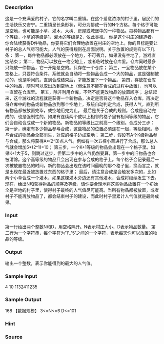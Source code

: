 
### Description
这是一个充满爱的村子，它的名字叫二重镇。在这个爱意浓浓的村子里，居民们的生活快乐又安宁。二重镇呈长条形状，可分为排成一行的N个方格。每个格子可能是空地，也可能是小草、灌木、大树、房屋或城堡中的一种物品。每种物品都有一个等级，小草的等级是1，灌木的等级是2，依此类推。
你是这个村庄的建造者。你会陆续获得D件物品，你要将它们合理地放置在村庄的空地上。你的目标是要让村子的总人气尽可能大。人气的获得规则在后面说明。关于放置的规则有以下几条：
第一，每件物品都必须放在一个地方，不可丢弃，如果没有空地了，游戏直接结束；
第二，物品可以放在一格空地上，或者临时放在仓库里。仓库同时最多只能放一件物品，它一开始是空的。只存在一个仓库；
第三，一旦物品放在某个空格上，只要符合条件，系统就会自动将一些物品合成一个大的物品，这是强制被动的，也是瞬间的。直到合成结束后，才能放置下一个物品。
第四，存放在仓库中的物品，随时可以取出放到空地上（但注意不能在合成的过程中放置），也可以一直留在仓库里。
第五，除非利用仓库，不然不能更改物品的放置顺序；
总结起来，这个游戏的流程就是获得一个新物品，决定是否将这个物品存入仓库，再决定将仓库中的物品或新物品放到哪个空地上，系统自动判定合成，获得人气，直到所有物品都被放置完毕，或空地用完为止。
最后是关于合成的规则。合成是自动完成的，也是强制性的。如果有连续两个或以上相邻的格子里有相同等级的物品，它们会自动合成成一个新的物品，新物品的等级比之前高一个级别。合成分三步：
第一步，确定有多少物品参与合成，这些物品的位置必须连在一起，等级相同。参与合成的物品会全部消失，对应的格子边成空地；
第二步，假设有A个K级物品参与合成，那么将获得A*(2^B)点人气。例如有一次五棵小草进行了合成，那么总人气就会增加5*(2^1)=10；
第三步，一个K+1等级的物品会出现在一个格子里。如果K+1大于5，则跳过这步，但第二步中的人气仍然要算，第一步中的旧物品也会被清除。这个高等级的物品只会出现在参与合成的格子上。每个格子会记录最后一次被放置物品的时间，新的物品会出现在该时间最晚的那个格子里，换而言之，就是出现在最近被放置过东西的格子里；
最后，请注意合成是会触发多次的，比如两个小草合成一个灌木，如果这棵灌木旁边还有其他灌木，合成将继续发生下去。
现在，给出N和获得物品的顺序及等级，请你要合理地将这些物品放置在一个初始全是空地的村子里，使得村子最终的人气值尽可能高。当所有物品都被放置，或者村子不能再放物品了，都会结束村子的建设，而此时村子里累计人气值就是最终成果。

### Input
第一行给出两个整数N和D，用空格隔开。N表示村庄大小，D表示物品数量。
第二行为一个字符串，每个字符为'1'..'5'之间的一个字符，表示每天你可以放置的物品的等级。

### Output
输出一个整数，表示你能得到的最大的人气值。

### Sample Input
4 10
1132411235
### Sample Output
168
【数据规模】
3<=N<=6
D<=101

### Hint

### Source
